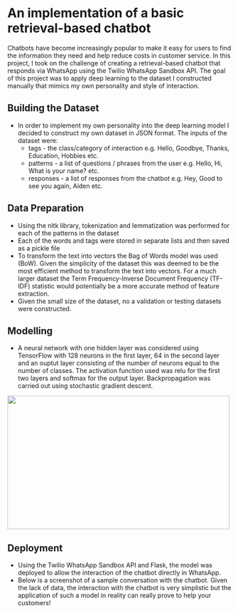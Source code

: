 # An implementation of a basic retrieval-based chatbot

Chatbots have become increasingly popular to make it easy for users to find the information they need and help reduce costs in customer service. In this project, I took on the challenge of creating a retrieval-based chatbot that responds via WhatsApp using the Twilio WhatsApp Sandbox API. The goal of this project was to apply deep learning to the dataset I constructed manually that mimics my own personality and style of interaction.

## Building the Dataset
* In order to implement my own personality into the deep learning model I decided to construct my own dataset in JSON format. The inputs of the dataset were:
    * tags - the class/category of interaction e.g. Hello, Goodbye, Thanks, Education, Hobbies etc.
    * patterns - a list of questions / phrases from the user e.g. Hello, Hi, What is your name? etc.
    * responses -  a list of responses from the chatbot e.g. Hey, Good to see you again, Aiden etc.
    
## Data Preparation
* Using the nltk library, tokenization and lemmatization was performed for each of the patterns in the dataset
* Each of the words and tags were stored in separate lists and then saved as a pickle file
* To transform the text into vectors the Bag of Words model was used (BoW). Given the simplicity of the dataset this was deemed to be the most efficient method to transform the text into vectors. For a much larger dataset the Term Frequency-Inverse Document Frequency (TF-IDF) statistic would potentially be a more accurate method of feature extraction.
* Given the small size of the dataset, no a validation or testing datasets were constructed.

## Modelling
* A neural network with one hidden layer was considered using TensorFlow with 128 neurons in the first layer, 64 in the second layer and an ouptut layer consisting of the number of neurons equal to the number of classes. The activation function used was relu for the first two layers and softmax for the output layer. Backpropagation was carried out using stochastic gradient descent.
<img src="https://github.com/aidenaslam/Retrieval-Chatbot/blob/master/Neural_Network.PNG" width="500" height="300" />

## Deployment
* Using the Twilio WhatsApp Sandbox API and Flask, the model was deployed to allow the interaction of the chatbot directly in WhatsApp. 
* Below is a screenshot of a sample conversation with the chatbot. Given the lack of data, the interaction with the chatbot is very simplistic but the application of such a model in reality can really prove to help your customers!
